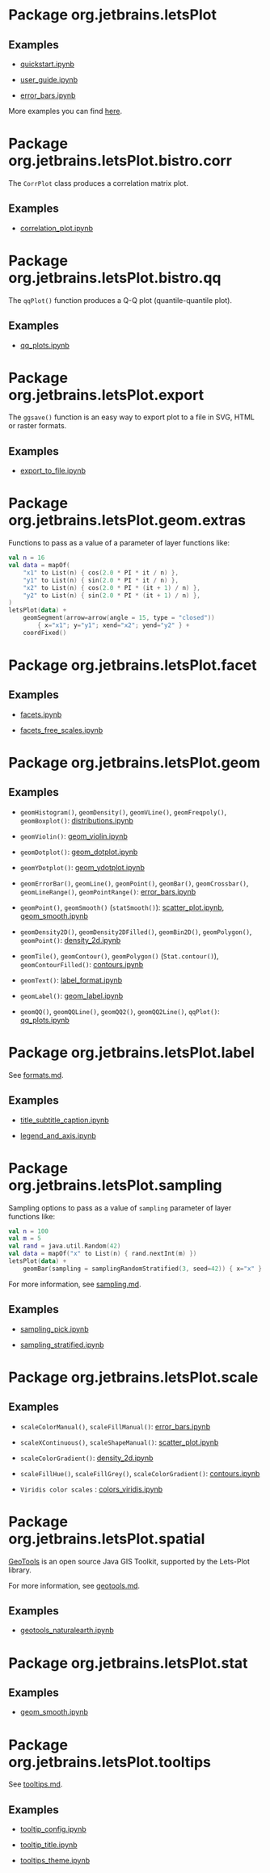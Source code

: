 # Package org.jetbrains.letsPlot

## Examples

- [quickstart.ipynb](https://nbviewer.jupyter.org/github/JetBrains/lets-plot-kotlin/blob/master/docs/examples/jupyter-notebooks/quickstart.ipynb)

- [user_guide.ipynb](https://nbviewer.jupyter.org/github/JetBrains/lets-plot-kotlin/blob/master/docs/guide/user_guide.ipynb)

- [error_bars.ipynb](https://nbviewer.jupyter.org/github/JetBrains/lets-plot-kotlin/blob/master/docs/examples/jupyter-notebooks/error_bars.ipynb)

More examples you can find [here](https://github.com/JetBrains/lets-plot-kotlin/blob/master/docs/examples.md).

# Package org.jetbrains.letsPlot.bistro.corr

The `CorrPlot` class produces a correlation matrix plot.

## Examples

- [correlation_plot.ipynb](https://nbviewer.jupyter.org/github/JetBrains/lets-plot-kotlin/blob/master/docs/examples/jupyter-notebooks/correlation_plot.ipynb)

# Package org.jetbrains.letsPlot.bistro.qq

The `qqPlot()` function produces a Q-Q plot (quantile-quantile plot).

## Examples

- [qq_plots.ipynb](https://nbviewer.jupyter.org/github/JetBrains/lets-plot-kotlin/blob/master/docs/examples/jupyter-notebooks/qq_plots.ipynb)

# Package org.jetbrains.letsPlot.export

The `ggsave()` function is an easy way to export plot to a file in SVG, HTML or raster formats.

## Examples

- [export_to_file.ipynb](https://nbviewer.jupyter.org/github/JetBrains/lets-plot-kotlin/blob/master/docs/examples/jupyter-notebooks/export_to_file.ipynb)

# Package org.jetbrains.letsPlot.geom.extras

Functions to pass as a value of a parameter of layer functions like:

```kotlin
val n = 16
val data = mapOf(
    "x1" to List(n) { cos(2.0 * PI * it / n) },
    "y1" to List(n) { sin(2.0 * PI * it / n) },
    "x2" to List(n) { cos(2.0 * PI * (it + 1) / n) },
    "y2" to List(n) { sin(2.0 * PI * (it + 1) / n) },
)
letsPlot(data) +
    geomSegment(arrow=arrow(angle = 15, type = "closed"))
        { x="x1"; y="y1"; xend="x2"; yend="y2" } +
    coordFixed()
```

# Package org.jetbrains.letsPlot.facet

## Examples

- [facets.ipynb](https://nbviewer.jupyter.org/github/JetBrains/lets-plot-kotlin/blob/master/docs/examples/jupyter-notebooks/facets.ipynb)

- [facets_free_scales.ipynb](https://nbviewer.jupyter.org/github/JetBrains/lets-plot-kotlin/blob/master/docs/examples/jupyter-notebooks/facets_free_scales.ipynb)

# Package org.jetbrains.letsPlot.geom

## Examples

- `geomHistogram()`, `geomDensity()`, `geomVLine()`, `geomFreqpoly()`, `geomBoxplot()`: [distributions.ipynb](https://nbviewer.jupyter.org/github/JetBrains/lets-plot-kotlin/blob/master/docs/examples/jupyter-notebooks/distributions.ipynb)

- `geomViolin()`: [geom_violin.ipynb](https://nbviewer.jupyter.org/github/JetBrains/lets-plot-kotlin/blob/master/docs/examples/jupyter-notebooks/geom_violin.ipynb)

- `geomDotplot()`: [geom_dotplot.ipynb](https://nbviewer.jupyter.org/github/JetBrains/lets-plot-kotlin/blob/master/docs/examples/jupyter-notebooks/geom_dotplot.ipynb)

- `geomYDotplot()`: [geom_ydotplot.ipynb](https://nbviewer.jupyter.org/github/JetBrains/lets-plot-kotlin/blob/master/docs/examples/jupyter-notebooks/geom_ydotplot.ipynb)

- `geomErrorBar()`, `geomLine()`, `geomPoint()`, `geomBar()`, `geomCrossbar()`, `geomLineRange()`, `geomPointRange()`: [error_bars.ipynb](https://nbviewer.jupyter.org/github/JetBrains/lets-plot-kotlin/blob/master/docs/examples/jupyter-notebooks/error_bars.ipynb)

- `geomPoint()`, `geomSmooth()` (`statSmooth()`): [scatter_plot.ipynb](https://nbviewer.jupyter.org/github/JetBrains/lets-plot-kotlin/blob/master/docs/examples/jupyter-notebooks/scatter_plot.ipynb), [geom_smooth.ipynb](https://nbviewer.jupyter.org/github/JetBrains/lets-plot-kotlin/blob/master/docs/examples/jupyter-notebooks/geom_smooth.ipynb)

- `geomDensity2D()`, `geomDensity2DFilled()`, `geomBin2D()`, `geomPolygon()`, `geomPoint()`: [density_2d.ipynb](https://nbviewer.jupyter.org/github/JetBrains/lets-plot-kotlin/blob/master/docs/examples/jupyter-notebooks/density_2d.ipynb)

- `geomTile()`, `geomContour()`, `geomPolygon()` (`Stat.contour()`), `geomContourFilled()`: [contours.ipynb](https://nbviewer.jupyter.org/github/JetBrains/lets-plot-kotlin/blob/master/docs/examples/jupyter-notebooks/contours.ipynb)

- `geomText()`: [label_format.ipynb](https://nbviewer.jupyter.org/github/JetBrains/lets-plot-kotlin/blob/master/docs/examples/jupyter-notebooks/label_format.ipynb)

- `geomLabel()`: [geom_label.ipynb](https://nbviewer.jupyter.org/github/JetBrains/lets-plot-kotlin/blob/master/docs/examples/jupyter-notebooks/geom_label.ipynb)

- `geomQQ()`, `geomQQLine()`, `geomQQ2()`, `geomQQ2Line()`, `qqPlot()`: [qq_plots.ipynb](https://nbviewer.jupyter.org/github/JetBrains/lets-plot-kotlin/blob/master/docs/examples/jupyter-notebooks/qq_plots.ipynb)

# Package org.jetbrains.letsPlot.label

See [formats.md](https://github.com/JetBrains/lets-plot-kotlin/blob/master/docs/formats.md).

## Examples

- [title_subtitle_caption.ipynb](https://nbviewer.jupyter.org/github/JetBrains/lets-plot-kotlin/blob/master/docs/examples/jupyter-notebooks/title_subtitle_caption.ipynb)

- [legend_and_axis.ipynb](https://nbviewer.jupyter.org/github/JetBrains/lets-plot-kotlin/blob/master/docs/examples/jupyter-notebooks/legend_and_axis.ipynb)

# Package org.jetbrains.letsPlot.sampling

Sampling options to pass as a value of `sampling` parameter of layer functions like:

```kotlin
val n = 100
val m = 5
val rand = java.util.Random(42)
val data = mapOf("x" to List(n) { rand.nextInt(m) })
letsPlot(data) +
    geomBar(sampling = samplingRandomStratified(3, seed=42)) { x="x" }
```

For more information, see [sampling.md](https://github.com/JetBrains/lets-plot-kotlin/blob/master/docs/sampling.md).

## Examples

- [sampling_pick.ipynb](https://nbviewer.jupyter.org/github/JetBrains/lets-plot-kotlin/blob/master/docs/examples/jupyter-notebooks/sampling_pick.ipynb)

- [sampling_stratified.ipynb](https://nbviewer.jupyter.org/github/JetBrains/lets-plot-kotlin/blob/master/docs/examples/jupyter-notebooks/sampling_stratified.ipynb)

# Package org.jetbrains.letsPlot.scale

## Examples

- `scaleColorManual()`, `scaleFillManual()`: [error_bars.ipynb](https://nbviewer.jupyter.org/github/JetBrains/lets-plot-kotlin/blob/master/docs/examples/jupyter-notebooks/error_bars.ipynb)

- `scaleXContinuous()`, `scaleShapeManual()`: [scatter_plot.ipynb](https://nbviewer.jupyter.org/github/JetBrains/lets-plot-kotlin/blob/master/docs/examples/jupyter-notebooks/scatter_plot.ipynb)

- `scaleColorGradient()`: [density_2d.ipynb](https://nbviewer.jupyter.org/github/JetBrains/lets-plot-kotlin/blob/master/docs/examples/jupyter-notebooks/density_2d.ipynb)

- `scaleFillHue()`, `scaleFillGrey()`, `scaleColorGradient()`: [contours.ipynb](https://nbviewer.jupyter.org/github/JetBrains/lets-plot-kotlin/blob/master/docs/examples/jupyter-notebooks/contours.ipynb)

- `Viridis color scales` : [colors_viridis.ipynb](https://nbviewer.jupyter.org/github/JetBrains/lets-plot-kotlin/blob/master/docs/examples/jupyter-notebooks/colors_viridis.ipynb)

# Package org.jetbrains.letsPlot.spatial

[GeoTools](https://www.geotools.org/) is an open source Java GIS Toolkit, supported by the Lets-Plot library.

For more information, see [geotools.md](https://github.com/JetBrains/lets-plot-kotlin/blob/master/docs/geotools.md).

## Examples

- [geotools_naturalearth.ipynb](https://nbviewer.jupyter.org/github/JetBrains/lets-plot-kotlin/blob/master/docs/examples/jupyter-notebooks/geotools_naturalearth.ipynb)

# Package org.jetbrains.letsPlot.stat

## Examples

- [geom_smooth.ipynb](https://nbviewer.jupyter.org/github/JetBrains/lets-plot-kotlin/blob/master/docs/examples/jupyter-notebooks/geom_smooth.ipynb)

# Package org.jetbrains.letsPlot.tooltips

See [tooltips.md](https://github.com/JetBrains/lets-plot-kotlin/blob/master/docs/tooltips.md).

## Examples

- [tooltip_config.ipynb](https://nbviewer.jupyter.org/github/JetBrains/lets-plot-kotlin/blob/master/docs/examples/jupyter-notebooks/tooltip_config.ipynb)

- [tooltip_title.ipynb](https://nbviewer.jupyter.org/github/JetBrains/lets-plot-kotlin/blob/master/docs/examples/jupyter-notebooks/tooltip_title.ipynb)

- [tooltips_theme.ipynb](https://nbviewer.jupyter.org/github/JetBrains/lets-plot-kotlin/blob/master/docs/examples/jupyter-notebooks/tooltips_theme.ipynb)